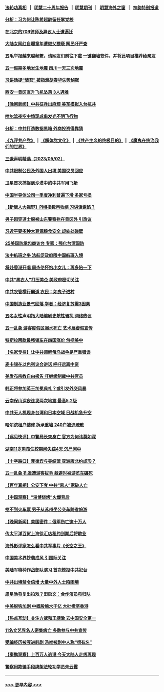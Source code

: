 #### [法轮功真相](https://github.com/gfw-breaker/truth/blob/master/README.md?t=0) &nbsp;&nbsp;|&nbsp;&nbsp; [明慧二十周年报告](https://github.com/gfw-breaker/mh-reports/blob/master/README.md?t=0) &nbsp;&nbsp;|&nbsp;&nbsp;[明慧期刊](https://github.com/gfw-breaker/mh-qikan) &nbsp;&nbsp;|&nbsp;&nbsp; [明慧海外之窗](https://github.com/gfw-breaker/mh-news/blob/master/README.md?t=0) &nbsp;&nbsp;|&nbsp;&nbsp; [神韵特别报道](https://github.com/gfw-breaker/mh-news/blob/master/shenyun.md?t=0)
#### [分析：习为何让陈希超龄留任掌党校](../pages/nsc413/n13987266.md?t=05032143) 
#### [在北京的709律师及异议人士遭逼迁](../pages/nsc413/n13986543.md?t=05032143) 
#### [大陆女网红自曝童年遭继父猥亵 网民吁严查](../pages/nsc413/n13987248.md?t=05032143) 
#### 五毛举报越来越频繁，请网友们前往下载 [一键翻墙软件](https://github.com/gfw-breaker/ssr-accounts)，并将此项目推荐给亲友
#### [五一假期多地发生地震 四川一天三次地震](../pages/nsc413/n13987197.md?t=05032143) 
#### [习讲话提“储君” 被指泄胡春华失势秘密](../pages/nsc413/n13987194.md?t=05032143) 
#### [西安一景区直升飞机坠落 3人遇难](../pages/nsc413/n13987064.md?t=05032143) 
#### [【晚间新闻】中共征兵出麻烦 美军模拟入台抗共](../pages/nsc413/n13987159.md?t=05032143) 
#### [哈尔滨夜空中惊现成串发光不明飞行物](../pages/nsc413/n13987060.md?t=05032143) 
#### [分析：中共打造数据黑箱 外商投资得靠猜](../pages/nsc413/n13986909.md?t=05032143) 
#### [《九评共产党》](https://github.com/begood0513/9ping.md/blob/master/README.md) &nbsp;|&nbsp; [《解体党文化》](../../../../jtdwh.md/blob/master/README.md)  &nbsp;|&nbsp; [《共产主义的终极目的》](../../../../gczydzjmd.md/blob/master/README.md) &nbsp;|&nbsp; [《魔鬼在统治我们的世界》](../../../../mgztzwmdsj.md/blob/master/README.md) 
#### [三退声明精选（2023/05/02）](../pages/nsc413/n13986952.md?t=05032143) 
#### [中共限制公民及外国人出境 美国议员回应](../pages/nsc413/n13986880.md?t=05032143) 
#### [卫星首次捕捉到沙漠中的中共军用飞艇](../pages/nsc413/n13986871.md?t=05032143) 
#### [中国半导体公司一季度净利普遍下滑 多家亏损](../pages/nsc413/n13986832.md?t=05032143) 
#### [【新唐人大视野】PMI指数再收缩 习讲话露馅？](../pages/nsc413/n13986651.md?t=05032143) 
#### [男子因穿道士服被山东警察拦在景区外 引热议](../pages/nsc413/n13986831.md?t=05032143) 
#### [习近平要多种大豆保粮食安全 却处处碰壁](../pages/nsc413/n13986781.md?t=05032143) 
#### [25美国防承包商访台 专家：强化台湾国防](../pages/nsc413/n13986364.md?t=05032143) 
#### [法中航班之争 法航促政府限中国航班入境](../pages/nsc413/n13986748.md?t=05032143) 
#### [将赴香港开唱 周杰伦怀抱小女儿：再多陪一下](../pages/nsc413/n13986717.md?t=05032143) 
#### [中共“黑衣人”打压美企 美政府密切关注](../pages/nsc413/n13986736.md?t=05032143) 
#### [中共农管横行霸道 农民：如鬼子进村](../pages/nsc413/n13985993.md?t=05032143) 
#### [中国制造业景气回落 学者：经济复苏需3因素](../pages/nsc413/n13986068.md?t=05032143) 
#### [五名女性声明指大陆编剧史航性骚扰 网络热议](../pages/nsc413/n13986678.md?t=05032143) 
#### [五一乱象 游客度假区溺水死亡 艺术展虚假宣传](../pages/nsc413/n13986679.md?t=05032143) 
#### [特斯拉两款最畅销车在四国涨价 包括美中](../pages/nsc413/n13986728.md?t=05032143) 
#### [【名家专栏】让中共调解俄乌战争是严重错误](../pages/nsc413/n13986532.md?t=05032143) 
#### [麦卡锡在以色列议会讲话 呼吁远离中资](../pages/nsc413/n13986703.md?t=05032143) 
#### [美发布宗教自由报告 吁继续制裁中共官员](../pages/nsc413/n13986700.md?t=05032143) 
#### [韩正将参加英王加冕典礼？或引发外交风暴](../pages/nsc413/n13986698.md?t=05032143) 
#### [云南保山深夜连发两次地震 最高5.2级](../pages/nsc413/n13986556.md?t=05032143) 
#### [中共无人机现身台湾和日本空域 日战机急升空](../pages/nsc413/n13986533.md?t=05032143) 
#### [哈尔滨租户装修 拆承重墙 240户被迫疏散](../pages/nsc413/n13986414.md?t=05032143) 
#### [【远见快评】中警局长突身亡 官方为何讳莫如深](../pages/nsc413/n13986628.md?t=05032143) 
#### [湖南11岁男孩住校期间失踪4天 沉尸河中](../pages/nsc413/n13986500.md?t=05032143) 
#### [【十字路口】菲律宾与美结盟 亚洲版北约成形？](../pages/nsc413/n13986545.md?t=05032143) 
#### [五一乱象 孔雀遭游客拔毛 躲避时被游览车碾死](../pages/nsc413/n13986480.md?t=05032143) 
#### [【百年真相】公安下套 中共“恩人”家破人亡](../pages/nsc413/n13986055.md?t=05032143) 
#### [【中国观察】“淄博烧烤”火爆背后](../pages/nsc413/n13986307.md?t=05032143) 
#### [抢不到火车票 男子从苏州坐公交车跨省旅游](../pages/nsc413/n13986391.md?t=05032143) 
#### [【晚间新闻】美国密件：俄军伤亡逾十万人](../pages/nsc413/n13986397.md?t=05032143) 
#### [传太平洋百货上海徐汇店租约到期后将歇业](../pages/nsc413/n13986266.md?t=05032143) 
#### [海外影评家怎么看中共军事片《长空之王》](../pages/nsc413/n13986168.md?t=05032143) 
#### [中国美术界抄袭成风 引国际关注](../pages/nsc413/n13986221.md?t=05032143) 
#### [美陆军特种作战部队演习 首次模拟中共犯台](../pages/nsc413/n13985963.md?t=05032143) 
#### [中共出境禁令倍增 大量中外人士陷困境](../pages/nsc413/n13986110.md?t=05032143) 
#### [周星驰将复出拍戏？田启文：合作演员将归队](../pages/nsc413/n13986097.md?t=05032143) 
#### [中美脱钩加剧 中概股缩水千亿 大批撤至香港](../pages/nsc413/n13986025.md?t=05032143) 
#### [【热点互动】关注方斌和王靖渝 去中国安全第一](../pages/nsc413/n13986095.md?t=05032143) 
#### [11名文艺界名人密集病亡 多数参与中共宣传](../pages/nsc413/n13986093.md?t=05032143) 
#### [受骗经历被写进韩剧 汤唯被剧中人称“很有名”](../pages/nsc413/n13986058.md?t=05032143) 
#### [【秦鹏观察】上百万人逃港 今天大陆人走线再现](../pages/nsc413/n13986092.md?t=05032143) 
#### [警察用欺骗手段绑架法轮功学员朱云霞](../pages/nsc413/n13985959.md?t=05032143) 

----
#### [ >>> 更早内容 <<< ](../indexes/nsc413-earlier.md)
